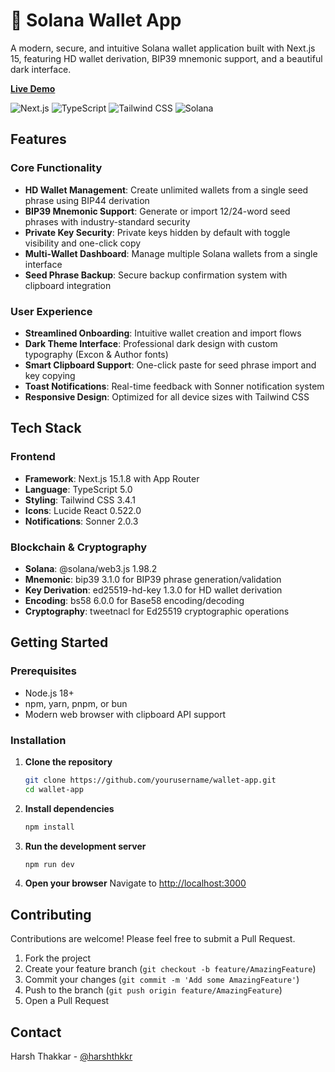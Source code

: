 # 🔐 Solana Wallet App

A modern, secure, and intuitive Solana wallet application built with Next.js 15, featuring HD wallet derivation, BIP39 mnemonic support, and a beautiful dark interface.

**[Live Demo](https://zyro.harshthkkr.dev)**

![Next.js](https://img.shields.io/badge/Next.js-15.1.8-black?style=for-the-badge&logo=next.js)
![TypeScript](https://img.shields.io/badge/TypeScript-5.0-blue?style=for-the-badge&logo=typescript)
![Tailwind CSS](https://img.shields.io/badge/Tailwind-3.4.1-38B2AC?style=for-the-badge&logo=tailwind-css)
![Solana](https://img.shields.io/badge/Solana-Web3.js-9945FF?style=for-the-badge&logo=solana)

## Features

### Core Functionality

- **HD Wallet Management**: Create unlimited wallets from a single seed phrase using BIP44 derivation
- **BIP39 Mnemonic Support**: Generate or import 12/24-word seed phrases with industry-standard security
- **Private Key Security**: Private keys hidden by default with toggle visibility and one-click copy
- **Multi-Wallet Dashboard**: Manage multiple Solana wallets from a single interface
- **Seed Phrase Backup**: Secure backup confirmation system with clipboard integration

### User Experience

- **Streamlined Onboarding**: Intuitive wallet creation and import flows
- **Dark Theme Interface**: Professional dark design with custom typography (Excon & Author fonts)
- **Smart Clipboard Support**: One-click paste for seed phrase import and key copying
- **Toast Notifications**: Real-time feedback with Sonner notification system
- **Responsive Design**: Optimized for all device sizes with Tailwind CSS

## Tech Stack

### Frontend

- **Framework**: Next.js 15.1.8 with App Router
- **Language**: TypeScript 5.0
- **Styling**: Tailwind CSS 3.4.1
- **Icons**: Lucide React 0.522.0
- **Notifications**: Sonner 2.0.3

### Blockchain & Cryptography

- **Solana**: @solana/web3.js 1.98.2
- **Mnemonic**: bip39 3.1.0 for BIP39 phrase generation/validation
- **Key Derivation**: ed25519-hd-key 1.3.0 for HD wallet derivation
- **Encoding**: bs58 6.0.0 for Base58 encoding/decoding
- **Cryptography**: tweetnacl for Ed25519 cryptographic operations

## Getting Started

### Prerequisites

- Node.js 18+
- npm, yarn, pnpm, or bun
- Modern web browser with clipboard API support

### Installation

1. **Clone the repository**

   ```bash
   git clone https://github.com/yourusername/wallet-app.git
   cd wallet-app
   ```

2. **Install dependencies**

   ```bash
   npm install
   ```

3. **Run the development server**

   ```bash
   npm run dev
   ```

4. **Open your browser**
   Navigate to [http://localhost:3000](http://localhost:3000)

## Contributing

Contributions are welcome! Please feel free to submit a Pull Request.

1. Fork the project
2. Create your feature branch (`git checkout -b feature/AmazingFeature`)
3. Commit your changes (`git commit -m 'Add some AmazingFeature'`)
4. Push to the branch (`git push origin feature/AmazingFeature`)
5. Open a Pull Request

## Contact

Harsh Thakkar - [@harshthkkr](https://x.com/harshthkkr)
